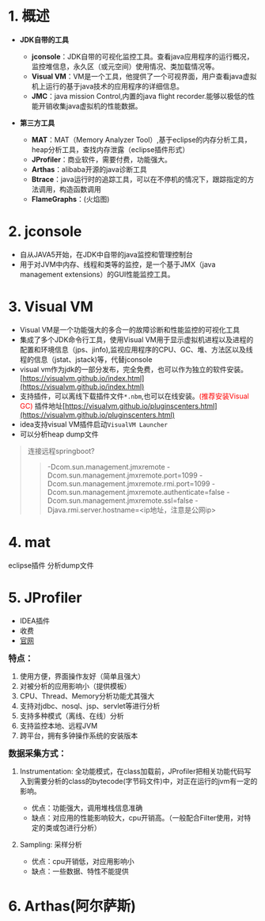 # 1. 概述

- **JDK自带的工具**

	- **jconsole**：JDK自带的可视化监控工具。查看java应用程序的运行概况，监控堆信息，永久区（或元空间）使用情况、类加载情况等。
	- **Visual VM**：VM是一个工具，他提供了一个可视界面，用户查看java虚拟机上运行的基于java技术的应用程序的详细信息。
	- **JMC**：java mission Control,内置的java flight recorder.能够以极低的性能开销收集java虚拟机的性能数据。


- **第三方工具**
	
	- **MAT**：MAT（Memory Analyzer Tool）,基于eclipse的内存分析工具，heap分析工具，查找内存泄露（eclipse插件形式）
	- **JProfiler**：商业软件，需要付费，功能强大。
	- **Arthas**：alibaba开源的java诊断工具
	- **Btrace**：java运行时的追踪工具，可以在不停机的情况下，跟踪指定的方法调用，构造函数调用
	- **FlameGraphs**：(火焰图)

# 2. jconsole


- 自从JAVA5开始，在JDK中自带的java监控和管理控制台
- 用于对JVM中内存、线程和类等的监控，是一个基于JMX（java management extensions）的GUI性能监控工具。


# 3. Visual VM

- Visual VM是一个功能强大的多合一的故障诊断和性能监控的可视化工具
- 集成了多个JDK命令行工具，使用Visual VM用于显示虚拟机进程以及进程的配置和环境信息（jps、jinfo),监视应用程序的CPU、GC、堆、方法区以及线程的信息（jstat、jstack)等，代替jconsole
- visual vm作为jdk的一部分发布，完全免费，也可以作为独立的软件安装。[https://visualvm.github.io/index.html](https://visualvm.github.io/index.html)
- 支持插件，可以离线下载插件文件`*.nbm`,也可以在线安装。<font color="red">(推荐安装Visual GC)</font> 插件地址[https://visualvm.github.io/pluginscenters.html](https://visualvm.github.io/pluginscenters.html)
- idea支持visual VM插件启动`VisualVM Launcher`
- 可以分析heap dump文件


> 连接远程springboot?
>> -Dcom.sun.management.jmxremote
>> -Dcom.sun.management.jmxremote.port=1099
>> -Dcom.sun.management.jmxremote.rmi.port=1099
>> -Dcom.sun.management.jmxremote.authenticate=false
>> -Dcom.sun.management.jmxremote.ssl=false
>> -Djava.rmi.server.hostname=<ip地址，注意是公网ip>



 # 4. mat

 eclipse插件 分析dump文件

 
# 5. JProfiler

- IDEA插件
- 收费
- [官网](https://www.ej-technologies.com/products/jprofiler/overview.html)


<big>**特点：**</big>

1. 使用方便，界面操作友好（简单且强大）
2. 对被分析的应用影响小（提供模板）
3. CPU、Thread、Memory分析功能尤其强大
4. 支持对jdbc、nosql、jsp、servlet等进行分析
5. 支持多种模式（离线、在线）分析
6. 支持监控本地、远程JVM
7. 跨平台，拥有多钟操作系统的安装版本

<big>**数据采集方式：**</big>

1. Instrumentation: 全功能模式，在class加载前，JProfiler把相关功能代码写入到需要分析的class的bytecode(字节码文件)中，对正在运行的jvm有一定的影响。

	- 优点：功能强大，调用堆栈信息准确
	- 缺点：对应用的性能影响较大，cpu开销高。（一般配合Filter使用，对特定的类或包进行分析）

2. Sampling: 采样分析

	- 优点：cpu开销低，对应用影响小
	- 缺点：一些数据、特性不能提供


# 6. Arthas(阿尔萨斯)

































































































































